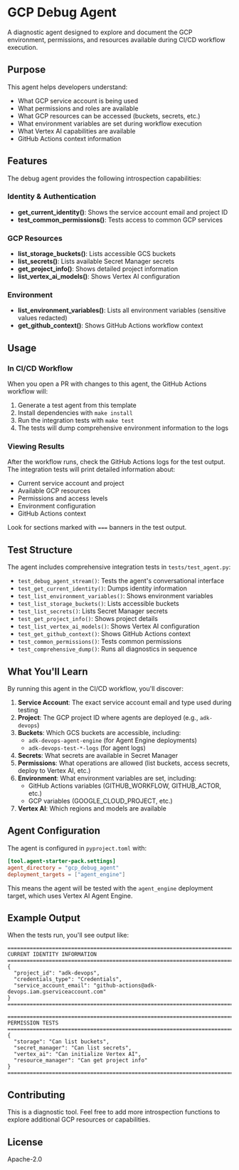 # GCP Debug Agent

A diagnostic agent designed to explore and document the GCP environment, permissions, and resources available during CI/CD workflow execution.

## Purpose

This agent helps developers understand:
- What GCP service account is being used
- What permissions and roles are available
- What GCP resources can be accessed (buckets, secrets, etc.)
- What environment variables are set during workflow execution
- What Vertex AI capabilities are available
- GitHub Actions context information

## Features

The debug agent provides the following introspection capabilities:

### Identity & Authentication
- **get_current_identity()**: Shows the service account email and project ID
- **test_common_permissions()**: Tests access to common GCP services

### GCP Resources
- **list_storage_buckets()**: Lists accessible GCS buckets
- **list_secrets()**: Lists available Secret Manager secrets
- **get_project_info()**: Shows detailed project information
- **list_vertex_ai_models()**: Shows Vertex AI configuration

### Environment
- **list_environment_variables()**: Lists all environment variables (sensitive values redacted)
- **get_github_context()**: Shows GitHub Actions workflow context

## Usage

### In CI/CD Workflow

When you open a PR with changes to this agent, the GitHub Actions workflow will:

1. Generate a test agent from this template
2. Install dependencies with `make install`
3. Run the integration tests with `make test`
4. The tests will dump comprehensive environment information to the logs

### Viewing Results

After the workflow runs, check the GitHub Actions logs for the test output. The integration tests will print detailed information about:

- Current service account and project
- Available GCP resources
- Permissions and access levels
- Environment configuration
- GitHub Actions context

Look for sections marked with `===` banners in the test output.

## Test Structure

The agent includes comprehensive integration tests in `tests/test_agent.py`:

- `test_debug_agent_stream()`: Tests the agent's conversational interface
- `test_get_current_identity()`: Dumps identity information
- `test_list_environment_variables()`: Shows environment variables
- `test_list_storage_buckets()`: Lists accessible buckets
- `test_list_secrets()`: Lists Secret Manager secrets
- `test_get_project_info()`: Shows project details
- `test_list_vertex_ai_models()`: Shows Vertex AI configuration
- `test_get_github_context()`: Shows GitHub Actions context
- `test_common_permissions()`: Tests common permissions
- `test_comprehensive_dump()`: Runs all diagnostics in sequence

## What You'll Learn

By running this agent in the CI/CD workflow, you'll discover:

1. **Service Account**: The exact service account email and type used during testing
2. **Project**: The GCP project ID where agents are deployed (e.g., `adk-devops`)
3. **Buckets**: Which GCS buckets are accessible, including:
   - `adk-devops-agent-engine` (for Agent Engine deployments)
   - `adk-devops-test-*-logs` (for agent logs)
4. **Secrets**: What secrets are available in Secret Manager
5. **Permissions**: What operations are allowed (list buckets, access secrets, deploy to Vertex AI, etc.)
6. **Environment**: What environment variables are set, including:
   - GitHub Actions variables (GITHUB_WORKFLOW, GITHUB_ACTOR, etc.)
   - GCP variables (GOOGLE_CLOUD_PROJECT, etc.)
7. **Vertex AI**: Which regions and models are available

## Agent Configuration

The agent is configured in `pyproject.toml` with:

```toml
[tool.agent-starter-pack.settings]
agent_directory = "gcp_debug_agent"
deployment_targets = ["agent_engine"]
```

This means the agent will be tested with the `agent_engine` deployment target, which uses Vertex AI Agent Engine.

## Example Output

When the tests run, you'll see output like:

```
================================================================================
CURRENT IDENTITY INFORMATION
================================================================================
{
  "project_id": "adk-devops",
  "credentials_type": "Credentials",
  "service_account_email": "github-actions@adk-devops.iam.gserviceaccount.com"
}
================================================================================

================================================================================
PERMISSION TESTS
================================================================================
{
  "storage": "Can list buckets",
  "secret_manager": "Can list secrets",
  "vertex_ai": "Can initialize Vertex AI",
  "resource_manager": "Can get project info"
}
================================================================================
```

## Contributing

This is a diagnostic tool. Feel free to add more introspection functions to explore additional GCP resources or capabilities.

## License

Apache-2.0
